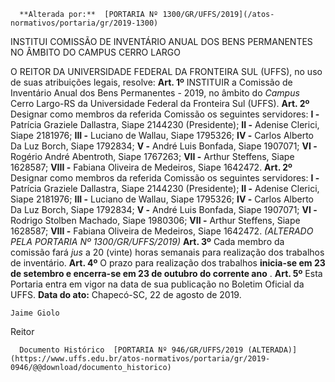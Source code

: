       **Alterada por:**  [PORTARIA Nº 1300/GR/UFFS/2019](/atos-normativos/portaria/gr/2019-1300) 

   INSTITUI COMISSÃO DE INVENTÁRIO ANUAL DOS BENS PERMANENTES NO ÂMBITO DO CAMPUS CERRO LARGO  

O REITOR DA UNIVERSIDADE FEDERAL DA FRONTEIRA SUL (UFFS), no uso de suas atribuições legais, resolve:   **Art. 1º**  INSTITUIR a Comissão de Inventário Anual dos Bens Permanentes - 2019, no âmbito do *Campus*  Cerro Largo-RS da Universidade Federal da Fronteira Sul (UFFS).   **Art. 2º**  Designar como membros da referida Comissão os seguintes servidores: **I -**  Patrícia Graziele Dallastra, Siape 2144230 (Presidente); **II -**  Adenise Clerici, Siape 2181976; **III -**  Luciano de Wallau, Siape 1795326; **IV -**  Carlos Alberto Da Luz Borch, Siape 1792834; **V -**  André Luis Bonfada, Siape 1907071; **VI -**  Rogério André Abentroth, Siape 1767263; **VII -**  Arthur Steffens, Siape 1628587; **VIII -**  Fabiana Oliveira de Medeiros, Siape 1642472.   **Art. 2º** Designar como membros da referida Comissão os seguintes servidores: **I -** Patrícia Graziele Dallastra, Siape 2144230 (Presidente); **II -** Adenise Clerici, Siape 2181976; **III -** Luciano de Wallau, Siape 1795326; **IV -** Carlos Alberto Da Luz Borch, Siape 1792834; **V -** André Luis Bonfada, Siape 1907071; **VI -** Rodrigo Stolben Machado, Siape 1980306; **VII -** Arthur Steffens, Siape 1628587; **VIII -** Fabiana Oliveira de Medeiros, Siape 1642472. *(ALTERADO PELA PORTARIA Nº 1300/GR/UFFS/2019)*   **Art. 3º**  Cada membro da comissão fará *jus*  a 20 (vinte) horas semanais para realização dos trabalhos de inventário.   **Art. 4º**  O prazo para realização dos trabalhos **inicia-se em 23 de setembro e encerra-se em 23 de outubro do corrente ano** .   **Art. 5º**  Esta Portaria entra em vigor na data de sua publicação no Boletim Oficial da UFFS.       **Data do ato:** Chapecó-SC, 22 de agosto de 2019.   
 

    Jaime Giolo   
 Reitor 

      Documento Histórico  [PORTARIA Nº 946/GR/UFFS/2019 (ALTERADA)](https://www.uffs.edu.br/atos-normativos/portaria/gr/2019-0946/@@download/documento_historico)     
      